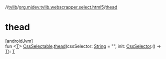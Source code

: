//[tvlib](../../index.md)/[org.mjdev.tvlib.webscrapper.select.html5](index.md)/[thead](thead.md)

# thead

[androidJvm]\
fun &lt;[T](thead.md)&gt; [CssSelectable](../org.mjdev.tvlib.webscrapper.select/-css-selectable/index.md).[thead](thead.md)(cssSelector: [String](https://kotlinlang.org/api/latest/jvm/stdlib/kotlin/-string/index.html) = &quot;&quot;, init: [CssSelector](../org.mjdev.tvlib.webscrapper.select/-css-selector/index.md).() -&gt; [T](thead.md)): [T](thead.md)
